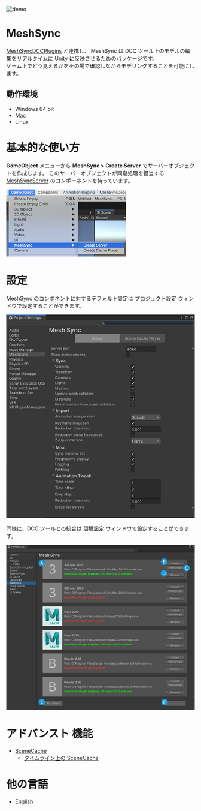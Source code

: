![demo](../images/Demo.gif)

# MeshSync

[MeshSyncDCCPlugins](https://github.com/Unity-Technologies/MeshSyncDCCPlugins) と連携し、
MeshSync は DCC ツール上のモデルの編集をリアルタイムに Unity に反映させるためのパッケージです。  
ゲーム上でどう見えるかをその場で確認しながらモデリングすることを可能にします。



## 動作環境

- Windows 64 bit
- Mac
- Linux

# 基本的な使い方

**GameObject** メニューから **MeshSync > Create Server** でサーバーオブジェクトを作成します。
このサーバーオブジェクトが同期処理を担当する [MeshSyncServer](MeshSyncServer.md) のコンポーネントを持っています。

![Menu](../images/MenuCreateServer.png)

# 設定

MeshSync のコンポネントに対するデフォルト設定は
[プロジェクト設定](ProjectSettings.md) ウィンドウで設定することができます。

![Server Settings](../images/ProjectSettingsServer.png)

同様に、DCC ツールとの統合は
[環境設定](Preferences.md) ウィンドウで設定することができます。

![Server Settings](../images/Preferences.png)


# アドバンスト 機能
- [SceneCache](SceneCache.md)
  - [タイムライン上の SceneCache](SceneCacheInTimeline.md)

# 他の言語
- [English](../index.md)


